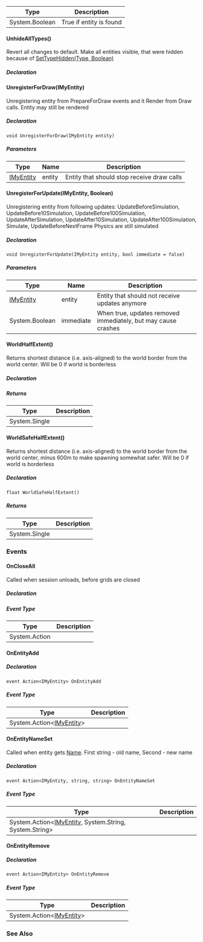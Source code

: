 | Type | Description |
| --- | --- |
| System.Boolean | True if entity is found |

#### UnhideAllTypes()

Revert all changes to default. Make all entities visible, that were hidden because of [SetTypeHidden(Type, Boolean)](https://keensoftwarehouse.github.io/SpaceEngineersModAPI/api/VRage.ModAPI.IMyEntities.html#VRage_ModAPI_IMyEntities_SetTypeHidden_System_Type_System_Boolean_)

##### Declaration

#### UnregisterForDraw(IMyEntity)

Unregistering entity from PrepareForDraw events and it Render from Draw calls. Entity may still be rendered

##### Declaration

```
void UnregisterForDraw(IMyEntity entity)
```

##### Parameters

| Type | Name | Description |
| --- | --- | --- |
| [IMyEntity](https://keensoftwarehouse.github.io/SpaceEngineersModAPI/api/VRage.ModAPI.IMyEntity.html) | entity | Entity that should stop receive draw calls |

#### UnregisterForUpdate(IMyEntity, Boolean)

Unregistering entity from following updates: UpdateBeforeSimulation, UpdateBefore10Simulation, UpdateBefore100Simulation, UpdateAfterSimulation, UpdateAfter10Simulation, UpdateAfter100Simulation, Simulate, UpdateBeforeNextFrame Physics are still simulated

##### Declaration

```
void UnregisterForUpdate(IMyEntity entity, bool immediate = false)
```

##### Parameters

| Type | Name | Description |
| --- | --- | --- |
| [IMyEntity](https://keensoftwarehouse.github.io/SpaceEngineersModAPI/api/VRage.ModAPI.IMyEntity.html) | entity | Entity that should not receive updates anymore |
| System.Boolean | immediate | When true, updates removed immediately, but may cause crashes |

#### WorldHalfExtent()

Returns shortest distance (i.e. axis-aligned) to the world border from the world center. Will be 0 if world is borderless

##### Declaration

##### Returns

| Type | Description |
| --- | --- |
| System.Single |     |

#### WorldSafeHalfExtent()

Returns shortest distance (i.e. axis-aligned) to the world border from the world center, minus 600m to make spawning somewhat safer. Will be 0 if world is borderless

##### Declaration

```
float WorldSafeHalfExtent()
```

##### Returns

| Type | Description |
| --- | --- |
| System.Single |     |

### Events

#### OnCloseAll

Called when session unloads, before grids are closed

##### Declaration

##### Event Type

| Type | Description |
| --- | --- |
| System.Action |     |

#### OnEntityAdd

##### Declaration

```
event Action<IMyEntity> OnEntityAdd
```

##### Event Type

| Type | Description |
| --- | --- |
| System.Action<[IMyEntity](https://keensoftwarehouse.github.io/SpaceEngineersModAPI/api/VRage.ModAPI.IMyEntity.html)\> |     |

#### OnEntityNameSet

Called when entity gets [Name](https://keensoftwarehouse.github.io/SpaceEngineersModAPI/api/VRage.ModAPI.IMyEntity.html#VRage_ModAPI_IMyEntity_Name). First string - old name, Second - new name

##### Declaration

```
event Action<IMyEntity, string, string> OnEntityNameSet
```

##### Event Type

| Type | Description |
| --- | --- |
| System.Action<[IMyEntity](https://keensoftwarehouse.github.io/SpaceEngineersModAPI/api/VRage.ModAPI.IMyEntity.html), System.String, System.String\> |     |

#### OnEntityRemove

##### Declaration

```
event Action<IMyEntity> OnEntityRemove
```

##### Event Type

| Type | Description |
| --- | --- |
| System.Action<[IMyEntity](https://keensoftwarehouse.github.io/SpaceEngineersModAPI/api/VRage.ModAPI.IMyEntity.html)\> |     |

### See Also